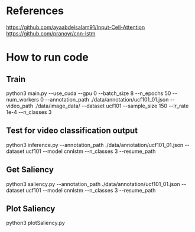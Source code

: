 # References 
https://github.com/ayaabdelsalam91/Input-Cell-Attention       
https://github.com/pranoyr/cnn-lstm      

# How to run code 
## Train

python3 main.py --use_cuda --gpu 0 --batch_size 8 --n_epochs 50 --num_workers 0  --annotation_path ./data/annotation/ucf101_01.json --video_path ./data/image_data/  --dataset ucf101 --sample_size 150 --lr_rate 1e-4 --n_classes 3

## Test for video classification output 
python3 inference.py  --annotation_path ./data/annotation/ucf101_01.json  --dataset ucf101 --model cnnlstm --n_classes 3 --resume_path <model path>
    
## Get Saliency
python3 saliency.py  --annotation_path ./data/annotation/ucf101_01.json  --dataset ucf101 --model cnnlstm --n_classes 3 --resume_path <model path>
    
## Plot Saliency 
python3 plotSaliency.py




